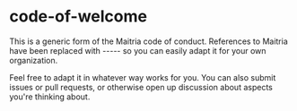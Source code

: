 # code-of-welcome
This is a generic form of the Maitria code of conduct. References to Maitria have been replaced with \-\-\-\-\- so you can easily adapt it for your own organization.

Feel free to adapt it in whatever way works for you. You can also submit issues or pull requests, or otherwise open up discussion about aspects you're thinking about.
